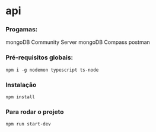 # api
### Progamas:
mongoDB Community Server
mongoDB Compass
postman


### Pré-requisitos globais:
`npm i -g nodemon typescript ts-node`

### Instalação
`npm install`

### Para rodar o projeto
`npm run start-dev`